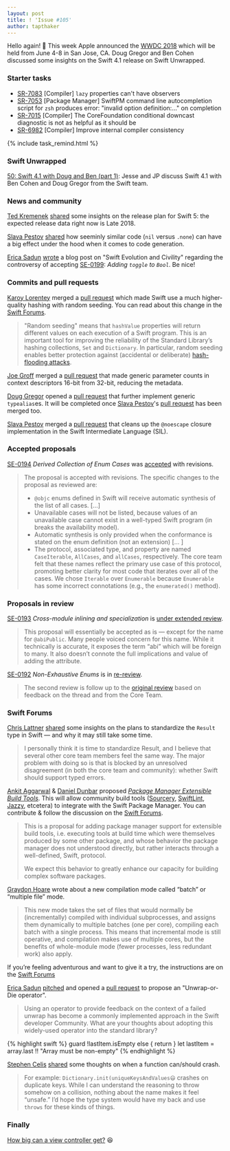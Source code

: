 ```yaml
---
layout: post
title: ! 'Issue #105'
author: tapthaker
---
```


Hello again! 👋 This week Apple announced the [WWDC 2018](https://developer.apple.com/wwdc/) which will be held from June 4-8 in San Jose, CA. Doug Gregor and Ben Cohen discussed some insights on the Swift 4.1 release on Swift Unwrapped.

<!--excerpt-->

### Starter tasks

- [SR-7083](https://bugs.swift.org/browse/SR-7083) [Compiler] `lazy` properties can't have observers
- [SR-7053](https://bugs.swift.org/browse/SR-7053) [Package Manager] SwiftPM command line autocompletion script for `zsh` produces error: "invalid option definition:..." on completion
- [SR-7015](https://bugs.swift.org/browse/SR-7015) [Compiler] The CoreFoundation conditional downcast diagnostic is not as helpful as it should be
- [SR-6982](https://bugs.swift.org/browse/SR-6982) [Compiler] Improve internal compiler consistency

{% include task_remind.html %}

### Swift Unwrapped

[50: Swift 4.1 with Doug and Ben (part 1)](https://spec.fm/podcasts/swift-unwrapped/125759): Jesse and JP discuss Swift 4.1 with Ben Cohen and Doug Gregor from the Swift team.

### News and community

[Ted Kremenek](https://twitter.com/tkremenek) [shared](https://twitter.com/tkremenek/status/972519788386836480) some insights on the release plan for Swift 5: the expected release data right now is Late 2018.

[Slava Pestov](https://twitter.com/slava_pestov) [shared](https://twitter.com/slava_pestov/status/975100888007114752) how seeminly similar code (`nil` versus `.none`) can have a big effect under the hood when it comes to code generation.

[Erica Sadun](https://twitter.com/ericasadun) [wrote](http://ericasadun.com/2018/03/09/swift-evolution-and-civility/) a blog post on "Swift Evolution and Civility" regarding the controversy of accepting [SE-0199](https://github.com/apple/swift-evolution/blob/master/proposals/0199-bool-toggle.md): *Adding `toggle` to `Bool`*. Be nice!

### Commits and pull requests

[Karoy Lorentey](https://github.com/lorentey) merged a [pull request](https://github.com/apple/swift/pull/14913) which made Swift use a much higher-quality hashing with random seeding. You can read about this change in the [Swift Forums](https://forums.swift.org/t/psa-the-stdlib-now-uses-randomly-seeded-hash-values/10789).

> "Random seeding" means that `hashValue` properties will return different values on each execution of a Swift program. This is an important tool for improving the reliability of the Standard Library’s hashing collections, `Set` and `Dictionary`. In particular, random seeding enables better protection against (accidental or deliberate) [hash-flooding attacks](https://arstechnica.com/information-technology/2011/12/huge-portions-of-web-vulnerable-to-hashing-denial-of-service-attack/).

[Joe Groff](https://github.com/jckarter) merged a [pull request](https://github.com/apple/swift/pull/15145/) that made generic parameter counts in context descriptors 16-bit from 32-bit, reducing the metadata.

[Doug Gregor](https://github.com/DougGregor) opened a [pull request](https://github.com/apple/swift/pull/15416) that further implement generic `typealias`es. It will be completed once [Slava Pestov](https://github.com/slavapestov)'s [pull request](https://github.com/apple/swift/pull/9866) has been merged too.

[Slava Pestov](https://github.com/slavapestov) merged a [pull request](https://github.com/apple/swift/pull/15313) that cleans up the `@noescape` closure implementation in the Swift Intermediate Language (SIL).

### Accepted proposals

[SE-0194](https://github.com/apple/swift-evolution/blob/master/proposals/0194-derived-collection-of-enum-cases.md) *Derived Collection of Enum Cases* was [accepted](https://forums.swift.org/t/accepted-se-0194-derived-collection-of-enum-cases/10723) with revisions.

> The proposal is accepted with revisions. The specific changes to the proposal as reviewed are:
>
> - `@objc` enums defined in Swift will receive automatic synthesis of the list of all cases. [...]
> - Unavailable cases will not be listed, because values of an unavailable case cannot exist in a well-typed Swift program (in breaks the availability model).
> - Automatic synthesis is only provided when the conformance is stated on the enum definition (not an extension) [... ]
> - The protocol, associated type, and property are named `CaseIterable`, `AllCases`, and `allCases`, respectively. The core team felt that these names reflect the primary use case of this protocol, promoting better clarity for most code that iterates over all of the cases. We chose `Iterable` over `Enumerable` because `Enumerable` has some incorrect connotations (e.g., the `enumerated()` method).

### Proposals in review

[SE-0193](https://github.com/apple/swift-evolution/blob/master/proposals/0193-cross-module-inlining-and-specialization.md) *Cross-module inlining and specialization*
 is [under extended review](https://forums.swift.org/t/se-0193-cross-module-inlining-and-specialization/7310/59).
 
> This proposal will essentially be accepted as is — except for the name for `@abiPublic`. Many people voiced concern for this name. While it technically is accurate, it exposes the term “abi” which will be foreign to many. It also doesn’t connote the full implications and value of adding the attribute.
 
[SE-0192](https://github.com/apple/swift-evolution/blob/master/proposals/0192-non-exhaustive-enums.md) *Non-Exhaustive Enums* is in [re-review](https://forums.swift.org/t/se-0192-non-exhaustive-enums/7291).
 
> The second review is follow up to the [original review](https://forums.swift.org/t/se-0192-non-exhaustive-enums/7291) based on feedback on the thread and from the Core Team.

### Swift Forums

[Chris Lattner](https://twitter.com/clattner_llvm) [shared](https://forums.swift.org/t/adding-result-to-the-standard-library/6932/55) some insights on the plans to standardize the `Result` type in Swift — and why it may still take some time.

> I personally think it is time to standardize Result, and I believe that several other core team members feel the same way. The major problem with doing so is that is blocked by an unresolved disagreement (in both the core team and community): whether Swift should support typed errors.

[Ankit Aggarwal](https://github.com/aciidb0mb3r) & [Daniel Dunbar](https://github.com/ddunbar) proposed [*Package Manager Extensible Build Tools*](https://github.com/aciidb0mb3r/swift-evolution/blob/extensible-tool/proposals/NNNN-package-manager-extensible-tools.md). This will allow community build tools ([Sourcery](https://github.com/krzysztofzablocki/Sourcery), [SwiftLint](https://github.com/realm/SwiftLint), [Jazzy](https://github.com/realm/jazzy), etcetera) to integrate with the Swift Package Manager. You can contribute & follow the discussion on the [Swift Forums](https://forums.swift.org/t/package-manager-extensible-build-tools/10900).

> This is a proposal for adding package manager support for extensible build tools, i.e. executing tools at build time which were themselves produced by some other package, and whose behavior the package manager does not understood directly, but rather interacts through a well-defined, Swift, protocol.
>
> We expect this behavior to greatly enhance our capacity for building complex software packages.

[Graydon Hoare](https://github.com/graydon) wrote about a new compilation mode called “batch” or “multiple file” mode.

> This new mode takes the set of files that would normally be (incrementally) compiled with individual subprocesses, and assigns them dynamically to multiple batches (one per core), compiling each batch with a single process. This means that incremental mode is still operative, and compilation makes use of multiple cores, but the benefits of whole-module mode (fewer processes, less redundant work) also apply. 

If you’re feeling adventurous and want to give it a try, the instructions are on the [Swift Forums](https://forums.swift.org/t/compilation-speed-help-test-batch-mode/10964)

[Erica Sadun](https://github.com/erica) [pitched](https://forums.swift.org/t/pitch-introducing-the-unwrap-or-die-operator-to-the-standard-library/6207) and opened a [pull request](https://github.com/apple/swift-evolution/pull/811) to propose an "Unwrap-or-Die operator".

> Using an operator to provide feedback on the context of a failed unwrap has become a commonly implemented approach in the Swift developer Community. What are your thoughts about adopting this widely-used operator into the standard library?

{% highlight swift %}
guard !lastItem.isEmpty else { return }
let lastItem = array.last !! "Array must be non-empty"
{% endhighlight %}

[Stephen Celis](https://twitter.com/stephencelis) [shared](https://forums.swift.org/t/when-should-standard-library-functions-crash/10661) some thoughts on when a function can/should crash.

> For example: `Dictionary.init(uniqueKeysAndValues😃` crashes on duplicate keys. While I can understand the reasoning to throw somehow on a collision, nothing about the name makes it feel “unsafe.” I’d hope the type system would have my back and use `throws` for these kinds of things. 

### Finally

[How big can a view controller get?](https://twitter.com/cocoawithlove/status/974680586966233088) 😆

